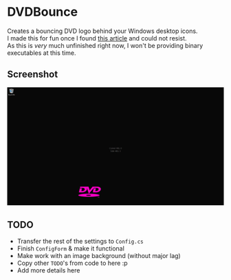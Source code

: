 # DVDBounce
Creates a bouncing DVD logo behind your Windows desktop icons.  
I made this for fun once I found [this article](https://www.codeproject.com/Articles/856020/Draw-behind-Desktop-Icons-in-Windows) and could not resist.  
As this is *very* much unfinished right now, I won't be providing binary executables at this time.  

## Screenshot
![Preview](/Resources/preview.png)

## TODO
* Transfer the rest of the settings to `Config.cs`
* Finish `ConfigForm` & make it functional
* Make work with an image background (without major lag)
* Copy other `TODO`'s from code to here :p
* Add more details here
